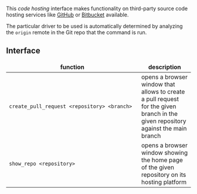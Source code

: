 This _code hosting_ interface makes functionality on
third-party source code hosting services like [GitHub](http://github.com)
or [Bitbucket](http://bitbucket.org) available.

The particular driver to be used is automatically determined by analyzing
the `origin` remote in the Git repo that the command is run.


## Interface

<table>
  <thead>
    <tr></tr>
    <tr>
      <th width="345px">function</th>
      <th>description</th>
    </tr>
  </thead>
  <tbody>
    <tr>
      <td>
        <code>create_pull_request &lt;repository&gt; &lt;branch&gt;</code>
      </td>
      <td>
        opens a browser window that allows to create a pull request
        for the given branch in the given repository against the main branch
      </td>
    </tr>
    <tr>
      <td>
        <code>show_repo &lt;repository&gt;</code>
      </td>
      <td>
        opens a browser window showing the home page of the given repository
        on its hosting platform
      </td>
    </tr>
  </tbody>
</table>
